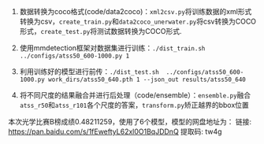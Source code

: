 1. 数据转换为coco格式(code/data2coco)：`xml2csv.py`将训练数据的xml形式转换为csv，`create_train.py`和`data2coco_unerwater.py`将csv转换为COCO形式，`create_test.py`将测试数据转换为COCO形式.

2. 使用mmdetection框架对数据集进行训练：`./dist_train.sh ../configs/atss50_600-1000.py 1`

3. 利用训练好的模型进行前传：`./dist_test.sh  ../configs/atss50_600-1000.py work_dirs/atss50_640.pth 1 --json_out results/atss50_640`

4. 将不同尺度的结果融合并进行后处理（code/ensemble）：`ensemble.py`融合`atss_r50`和`atss_r101`各个尺度的答案，`transform.py`矫正越界的bbox位置

本次光学比赛B榜成绩0.48211259，使用了6个模型，模型的网盘地址为： 链接: https://pan.baidu.com/s/1fEweftyL62xl0O1BqJDDnQ 提取码: tw4g
